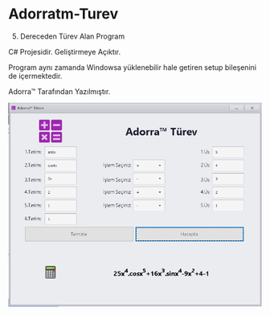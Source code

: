 # Adorratm-Turev
5. Dereceden Türev Alan Program

C# Projesidir. Geliştirmeye Açıktır.

Program aynı zamanda Windowsa yüklenebilir hale getiren setup bileşenini de içermektedir.

Adorra™ Tarafından Yazılmıştır.

![Screenshot](Adorratm_Turev_Screenshot.png)